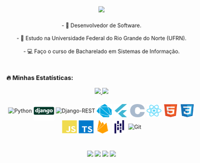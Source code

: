 <h1 align="center">
    <img src="https://readme-typing-svg.herokuapp.com/?font=Righteous&size=35&center=true&vCenter=true&width=500&height=70&duration=3000&lines=Olá!!!+👋;+Seja+bem+vindo+ao+meu+perfil!;" />
</h1>

<p align="center">- 🥷 Desenvolvedor de Software.<br><br>- 🔭 Estudo na Universidade Federal do Rio Grande do Norte (UFRN).<br><br>- 💻 Faço o curso de Bacharelado em Sistemas de Informação.<br><br></p>

##
<h3 align="left">🔥 Minhas Estatísticas: </h3>
<div align="center">
    <a href="https://github.com/luizmiguel4444">
        <img height="180em" src="https://github-readme-stats.vercel.app/api?username=luizmiguel4444&show_icons=true&theme=algolia&include_all_commits=true&count_private=true"/>
        <img height="180em" src="https://github-readme-stats.vercel.app/api/top-langs/?username=luizmiguel4444&layout=compact&langs_count=7&theme=algolia"/>
    </a>
</div>

<br>

<div align="center">
    <img align="center" alt="Python" height="35" width="40" src="https://cdn.jsdelivr.net/gh/devicons/devicon/icons/python/python-original.svg">
    <img align="center" alt="Django" height="50" width="55" src="https://github.com/devicons/devicon/blob/v2.14.0/icons/django/django-original.svg">
    <img align="center" alt="Django-REST" height="95" width="100" src="https://img.shields.io/badge/DJANGO-REST-ff1709?style=for-the-badge&logo=django&logoColor=white&color=ff1709&labelColor=gray">
    <img align="center" alt="Dart" height="35" width="40" src="https://raw.githubusercontent.com/devicons/devicon/master/icons/dart/dart-plain.svg">
    <img align="center" alt="Flutter" height="35" width="40" src="https://raw.githubusercontent.com/devicons/devicon/master/icons/flutter/flutter-plain.svg">
    <img align="center" alt="C" height="35" width="40" src="https://raw.githubusercontent.com/devicons/devicon/master/icons/c/c-original.svg">
    <img align="center" alt="React" height="35" width="40" src="https://github.com/devicons/devicon/blob/master/icons/react/react-original.svg">
    <img align="center" alt="HTML" height="35" width="40" src="https://raw.githubusercontent.com/devicons/devicon/master/icons/html5/html5-original.svg">
    <img align="center" alt="CSS" height="35" width="40" src="https://raw.githubusercontent.com/devicons/devicon/master/icons/css3/css3-original.svg">
    <img align="center" alt="Js" height="35" width="40" src="https://raw.githubusercontent.com/devicons/devicon/master/icons/javascript/javascript-plain.svg">
    <img align="center" alt="Ts" height="35" width="40" src="https://raw.githubusercontent.com/devicons/devicon/master/icons/typescript/typescript-plain.svg">
    <img align="center" alt="FireBase" height="35" width="40" src="https://raw.githubusercontent.com/devicons/devicon/master/icons/firebase/firebase-plain.svg">
    <img align="center" alt="Pandas" height="35" width="40" src="https://raw.githubusercontent.com/devicons/devicon/master/icons/pandas/pandas-plain.svg">
    <img align="center" alt="Git" height="35" width="40" src="https://cdn.jsdelivr.net/gh/devicons/devicon/icons/git/git-original.svg">
</div>

##
<br>
<div align="center">   
    <a href="https://instagram.com/luiz__miguel10" target="_blank"><img src="https://img.shields.io/badge/-Instagram-%23E4405F?style=for-the-badge&logo=instagram&logoColor=white" target="_blank"></a>
    <a href="http://luizmiguel4444@gmail.com/"><img src="https://img.shields.io/badge/-Gmail-%23333?style=for-the-badge&logo=gmail&logoColor=orange" target="_blank"></a>
    <a href="https://www.linkedin.com/in/luiz-miguel-santos-silva-63a77b269" target="_blank"><img src="https://img.shields.io/badge/-LinkedIn-%230077B5?style=for-the-badge&logo=linkedin&logoColor=white" target="_blank"></a> 
    <a href="https://luizmiguel4444.github.io/Linkpage/"><img src="https://img.shields.io/badge/LINKPAGE-_?style=for-the-badge&color=%23008000" target="_blank"></a>
</div>
